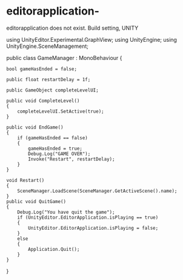# editorapplication-
editorapplication  does not exist. Build setting, UNITY



using UnityEditor.Experimental.GraphView;
using UnityEngine;
using UnityEngine.SceneManagement;


public class GameManager : MonoBehaviour
{

	bool gameHasEnded = false;

	public float restartDelay = 1f;

	public GameObject completeLevelUI;

	public void CompleteLevel()
	{
		completeLevelUI.SetActive(true);
	}

	public void EndGame()
	{
		if (gameHasEnded == false)
		{
			gameHasEnded = true;
			Debug.Log("GAME OVER");
			Invoke("Restart", restartDelay);
		}
	}

	void Restart()
	{
		SceneManager.LoadScene(SceneManager.GetActiveScene().name);
	}
	public void QuitGame()
	{
		Debug.Log("You have quit the game");
		if (UnityEditor.EditorApplication.isPlaying == true)
		{
			UnityEditor.EditorApplication.isPlaying = false;
		}
		else
		{
			Application.Quit();
		}
	}
}

